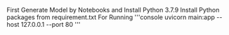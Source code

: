 First Generate Model by Notebooks and Install Python 3.7.9
Install Python packages from requirement.txt
For Running
'''console
uvicorn main:app --host 127.0.0.1 --port 80
'''
